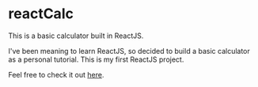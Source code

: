 # reactCalc

This is a basic calculator built in ReactJS.  

I've been meaning to learn ReactJS, so decided to build a basic calculator as a personal tutorial.  This is my first ReactJS project.

Feel free to check it out [here](http://hello-jackie.com/calculator).